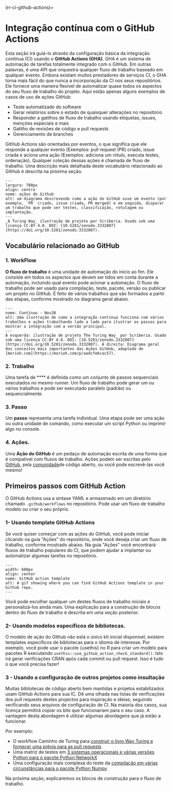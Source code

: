 (rr-ci-github-actions)=
# Integração contínua com o GitHub Actions

Esta seção irá guiá-lo através da configuração básica da integração contínua (CI) usando o **GitHub Actions (GHA)**. GHA é um sistema de automação de tarefas totalmente integrado com o GitHub. Em outras palavras, é uma API que orquestra qualquer fluxo de trabalho baseado em qualquer evento. Embora existam muitos prestadores de serviços CI, o GHA torna mais fácil do que nunca a incorporação da CI nos seus repositórios. Ele fornece uma maneira flexível de automatizar quase todos os aspectos do seu fluxo de trabalho do projeto. Aqui estão apenas alguns exemplos de casos de uso de ações GitHub:

- Teste automatizado do software
- Gerar relatórios sobre o estado de quaisquer alterações no repositório
- Responder a gatilhos de fluxo de trabalho usando etiquetas, issues, menções especiais e mais
- Gatilho de revisões de código e pull requests
- Gerenciamento de branches

GitHub Actions são orientadas por eventos, o que significa que ele responde a qualquer evento (Exemplos: pull request (PR) criado, issue criada e aciona uma ação (Exemplos: adiciona um rótulo, executa testes, ordenação). Qualquer coleção dessas ações é chamada de fluxo de trabalho. Uma descrição mais detalhada deste vocabulário relacionado ao GitHub é descrita na próxima seção.

```{figure} ../../figures/github-actions.jpg
---
largura: 700px
align: centro
nome: ações do Github
alt: um diagrama descrevendo como a ação do GitHub ouve um evento (por exemplo, `PR` criado, issue criada, PR merged) e em seguida, disparar um trabalho que pode ser testes, classificação, rotulagem ou implantação.
---
_A Turing Way_ ilustração de projeto por Scriberia. Usado sob uma licença CC-BY 4.0. DOI: [10.5281/zenodo.3332807](https://doi.org/10.5281/zenodo.3332807).
```
## Vocabulário relacionado ao GitHub

### 1. WorkFlow

**O fluxo de trabalho** é uma unidade de automação do início ao fim. Ele consiste em todos os aspectos que devem ser tidos em conta durante a automação, incluindo qual evento pode acionar a automação. O fluxo de trabalho pode ser usado para compilação, teste, pacote, versão ou publicar um projeto no GitHub. É feito de vários trabalhos que são formados a partir das etapas, conforme mostrado no diagrama geral abaixo.

```{figure} ../../figures/ci-01.png
---
nome: Contínuo - Nov20
alt: Uma ilustração de como a integração contínua funciona com vários trabalhos e ações trabalhando lado a lado para ilustrar os passos para mostrar a integração com a versão principal.
---
À esquerda: ilustração de projeto The Turing Way_ por Scriberia. Usado sob uma licença CC-BY 4.0. DOI: [10.5281/zenodo.3332807](https://doi.org/10.5281/zenodo.3332807). À direita: Diagrama geral dos conceitos mais importantes das Ações GitHub, adaptado de [morioh.com](https://morioh.com/p/aadcfe6cac57).
```

### 2. Trabalho

Uma tarefa de **** é definida como um conjunto de passos sequenciais executados no mesmo runner. Um fluxo de trabalho pode gerar um ou vários trabalhos e pode ser executado paralelo (padrão) ou sequencialmente.

### 3. Passo

Um **passo** representa uma tarefa individual. Uma etapa pode ser uma ação ou outra unidade de comando, como executar um script Python ou imprimir algo no console.

### 4. Ações.

Uma **Ação do GitHub** é um pedaço de automação escrita de uma forma que é compatível com fluxos de trabalho. Ações podem ser escritas pelo [GitHub](https://github.com/actions), pela [comunidade](https://github.com/sdras/awesome-actions)de código aberto, ou você pode escrevê-las você mesmo!

## Primeiros passos com GitHub Action

O GitHub Actions usa a sintaxe YAML e armazenado em um diretório chamado `.github/workflows` no repositório. Pode usar um fluxo de trabalho modelo ou criar o seu próprio.


### 1- Usando template GitHub Actions

Se você quiser começar com as ações do GitHub, você pode iniciar clicando na guia "Ações" do repositório, onde você deseja criar um fluxo de trabalho, conforme mostrado abaixo. Na guia "Ações" você encontrará fluxos de trabalho populares do CI, que podem ajudar a implantar ou automatizar algumas tarefas no repositório.

```{figure} ../../figures/gifs/start_ghactions.gif
---
width: 600px
align: center
name: GitHub action template
alt: A gif showing where you can find GitHub Actions template in your Github repo.
---
```
Você pode escolher qualquer um destes fluxos de trabalho iniciais e personalizá-los ainda mais.  Uma explicação para a construção de blocos dentro do fluxo de trabalho é descrita em uma seção posterior.


### 2- Usando modelos específicos de bibliotecas.


O modelo de ação do Github não está o único kit inicial disponível; existem templates específicos de bibliotecas para o idioma de interesse. Por exemplo, você pode usar o pacote  {usethis} no R para criar um modelo para pacotes R executando `usethis::use_github_action_check_standard()`. Isto irá gerar verificações CRAN após cada commit ou pull request. Isso é tudo o que você precisa fazer!


### 3 - Usando a configuração de outros projetos como insultação

Muitas bibliotecas de código aberto bem mantidas e projetos estabilizados usam GitHub Actions para sua IC. Dê uma olhada nas listas de verificações dos pull requests destes projectos para inspiração e ideias; seguindo verificando seus arquivos de configuração de CI. Na maioria dos casos, sua licença permitirá copiar os bits que funcionariam para o seu caso. A vantagem desta abordagem é utilizar algumas abordagens que já estão a funcionar.

Por exemplo:

- O workflow Caminho de Turing para [construir o livro Way Turing e fornecer uma prévia para as pull requests](https://github.com/alan-turing-institute/the-turing-way/blob/main/.github/workflows/ci.yml)
- Uma matriz de testes em [3 sistemas operacionais e várias versões Python para o pacote Python NetworkX](https://github.com/networkx/networkx/blob/main/.github/workflows/test.yml)
- Uma configuração mais complexa do teste da [compilação em várias circunstâncias para o pacote Python Numpy](https://github.com/numpy/numpy/blob/main/.github/workflows/build_test.yml)


Na próxima seção, explicaremos os blocos de construção para o fluxo de trabalho.

<!-- (I'll explain each vocab separately using diagrams made with adobe illustrator) -->

